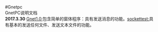 #Gnetpc
</br>GnetPC说明文档
</br><b>2017.3.30</b>	<u>Gnet1.0:</u>包含简单的窗体程序：具有发送消息的功能。<u>sockettest:</u>具有基本的发送任何文件、发送文本文件的功能。
